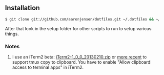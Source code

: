 ## Installation

```bash
$ git clone git://github.com/aaronjensen/dotfiles.git ~/.dotfiles && ~/.dotfiles/setup.sh
```

After that look in the setup folder for other scripts to run to setup various
things.

### Notes

1. I use an iTerm2 beta: [iTerm2-1_0_0_20130210.zip](http://code.google.com/p/iterm2/downloads/detail?name=iTerm2-1_0_0_20130210.zip&can=2&q=) 
   or [more recent](http://code.google.com/p/iterm2/downloads/list) to support tmux copy to clipboard. You have to enable
   "Allow clipboard access to terminal apps" in iTerm2.
